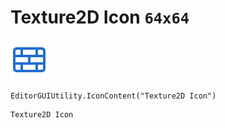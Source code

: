 # Texture2D Icon `64x64`
<img src="/img/Texture2D%20Icon.png" width=64 height=64>

``` CSharp
EditorGUIUtility.IconContent("Texture2D Icon")
```
```
Texture2D Icon
```
